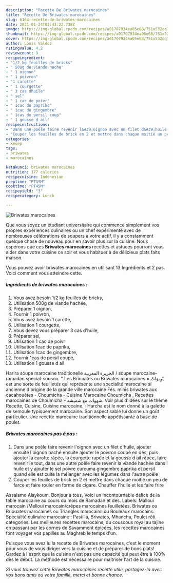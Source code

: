 ```yaml
---
description: "Recette De Briwates marocaines"
title: "Recette De Briwates marocaines"
slug: 6164-recette-de-briwates-marocaines
date: 2021-01-24T02:43:22.738Z
image: https://img-global.cpcdn.com/recipes/a01707934ea05e68/751x532cq70/briwates-marocaines-photo-principale-de-la-recette.jpg
thumbnail: https://img-global.cpcdn.com/recipes/a01707934ea05e68/751x532cq70/briwates-marocaines-photo-principale-de-la-recette.jpg
cover: https://img-global.cpcdn.com/recipes/a01707934ea05e68/751x532cq70/briwates-marocaines-photo-principale-de-la-recette.jpg
author: Louis Valdez
ratingvalue: 4.2
reviewcount: 9
recipeingredient:
- "1/2 kg feuilles de bricks"
- " 500g de viande hache"
- " 1 oignon"
- " 1 poivron"
- "1 carotte"
- " 1 courgette"
- " 3 cas dhuile"
- " sel"
- " 1 cac de poivr"
- " 1cac de paprika"
- " 1cac de gingembre"
- " 1cas de persil coup"
- " 1 gousse d ail"
recipeinstructions:
- "Dans une poêle faire revenir l&#39;oignon avec un filet d&#39;huile, ajouter ensuite l&#39;oignon haché ensuite ajouter le poivron coupé en dés, puis ajouter la carotte râpée, la courgette rapée et la gousse d ail râpée, faire revenir le tout, dans une autre poêle faire revenir la viande hachée dans l huile et y ajouter le sel poivre curcuma gingembre paprika et persil quand elle est cuite la mélanger avec les légumes dans l&#39;autre poêle"
- "Couper les feuilles de brick en 2 et mettre dans chaque moitié un peu de farce et faire rouler en forme de cigare. Chauffer l&#39;huile et les faire frire"
categories:
- Resep
tags:
- briwates
- marocaines

katakunci: briwates marocaines 
nutrition: 177 calories
recipecuisine: Indonesian
preptime: "PT39M"
cooktime: "PT45M"
recipeyield: "3"
recipecategory: Lunch

---
```



![Briwates marocaines](https://img-global.cpcdn.com/recipes/a01707934ea05e68/751x532cq70/briwates-marocaines-photo-principale-de-la-recette.jpg)

Que vous soyez un étudiant universitaire qui commence simplement vos propres expériences culinaires ou un chef expérimenté avec de nombreuses célébrations de soupers à votre actif, il y a constamment quelque chose de nouveau pour en savoir plus sur la cuisine. Nous espérons que ces <strong> Briwates marocaines </strong> recettes et astuces pourront vous aider dans votre cuisine ce soir et vous habituer à de délicieux plats faits maison.

<!--inarticleads1-->

Vous pouvez avoir briwates marocaines en utilisant 13 Ingrédients et 2 pas. Voici comment vous atteindre cette.

##### Ingrédients de briwates marocaines :

1. Vous avez besoin 1/2 kg feuilles de bricks,
1. Utilisation  500g de viande hachée,
1. Préparer  1 oignon,
1. Fournir  1 poivron,
1. Vous avez besoin 1 carotte,
1. Utilisation  1 courgette,
1. Vous devez vous préparer  3 cas d&#39;huile,
1. Préparer  sel,
1. Utilisation  1 cac de poivr
1. Utilisation  1cac de paprika,
1. Utilisation  1cac de gingembre,
1. Fournir  1cas de persil coupé,
1. Utilisation  1 gousse d ail


Harira soupe marocaine traditionelle الحريرة المغربية / soupe marocaine-ramadan special-sousou. &#34; Les Briouates ou Briwates marocaines = بْرِيوَاتْ est une sorte de feuilletés qui représente une specialité marocaine si ancienne d&#39;origine de la grande ville marocaine Fés. minis briwates aux cacahouètes - Choumicha - Cuisine Marocaine Choumicha , Recettes marocaines de Choumicha - شهوات مع شميشة. Voir plus d&#39;idées sur le thème Recette, Cuisine, Cuisine marocaine. · Harcha est le nom donné à la galette de semoule typiquement marocaine. Son aspect sablé lui donne un goût particulier. Une recette marocaine traditionnelle appétissante à base de poulet. 

<!--inarticleads2-->

##### Briwates marocaines pas à pas :

1. Dans une poêle faire revenir l&#39;oignon avec un filet d&#39;huile, ajouter ensuite l&#39;oignon haché ensuite ajouter le poivron coupé en dés, puis ajouter la carotte râpée, la courgette rapée et la gousse d ail râpée, faire revenir le tout, dans une autre poêle faire revenir la viande hachée dans l huile et y ajouter le sel poivre curcuma gingembre paprika et persil quand elle est cuite la mélanger avec les légumes dans l&#39;autre poêle
1. Couper les feuilles de brick en 2 et mettre dans chaque moitié un peu de farce et faire rouler en forme de cigare. Chauffer l&#39;huile et les faire frire


Assalamo Alaykoum, Bonjour à tous, Voici un incontournable délice de la table marocaine au cours du mois de Ramadan et des. Labels: Malloui marocain /Melloui marocain/crêpes marocaines feuilletées. Briwates ou Briouates marocaines ou Triangles marocains ou Rouleaux marocains. Spécialité culinaire marocaine : Pastilla, Briwates, Mhancha, Poulet rôti. categories. Les meilleures recettes marocains, du couscous royal au tajine en passant par les cornes de Savamment épicées, les recettes marocaines font voyager vos papilles au Maghreb le temps d&#39;un. 

<!--inarticleads1-->

<p>
Puisque vous avez lu la recette de Briwates marocaines, c'est le moment pour vous de vous diriger vers la cuisine et de préparer de bons plats! Gardez à l'esprit que la cuisine n'est pas une capacité qui peut être à 100% dès le début. La méthode est nécessaire pour maîtriser l'art de la cuisine.
</p>

<p>
<i>Si vous trouvez cette Briwates marocaines recette utile, partagez-la avec vos bons amis ou votre famille, merci et bonne chance.</i>
</p>
